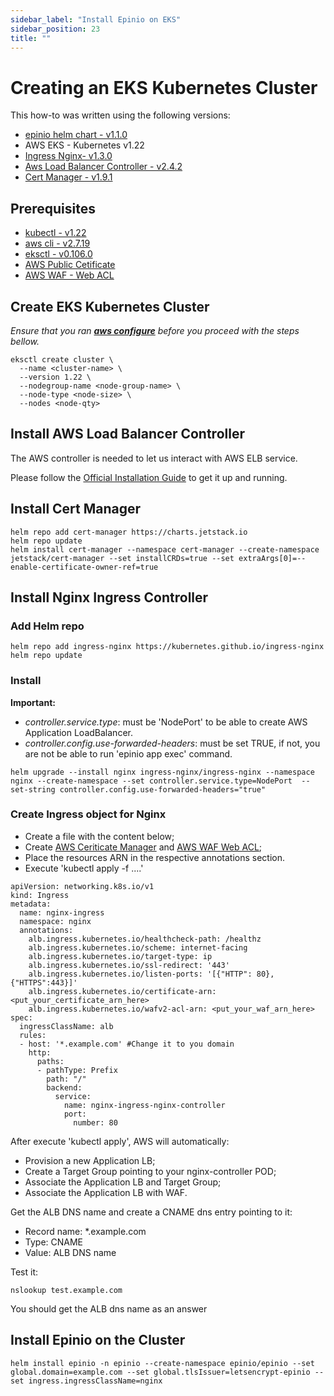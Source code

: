 ```yaml
---
sidebar_label: "Install Epinio on EKS"
sidebar_position: 23
title: ""
---
```


# Creating an EKS Kubernetes Cluster

This how-to was written using the following versions:

* [epinio helm chart - v1.1.0](https://github.com/epinio/helm-charts/releases/tag/epinio-1.1.0)
* AWS EKS - Kubernetes v1.22
* [Ingress Nginx- v1.3.0](https://kubernetes.github.io/ingress-nginx/)
* [Aws Load Balancer Controller - v2.4.2](https://kubernetes-sigs.github.io/aws-load-balancer-controller/v2.4/)
* [Cert Manager - v1.9.1](https://github.com/cert-manager/cert-manager)

## Prerequisites

* [kubectl - v1.22](https://kubernetes.io/docs/tasks/tools/)
* [aws cli - v2.7.19](https://docs.aws.amazon.com/cli/latest/userguide/getting-started-install.html)
* [eksctl - v0.106.0](https://docs.aws.amazon.com/pt_br/eks/latest/userguide/eksctl.html)
* [AWS Public Cetificate](https://docs.aws.amazon.com/acm/latest/userguide/gs-acm-request-public.html)
* [AWS WAF - Web ACL](https://docs.aws.amazon.com/waf/latest/developerguide/web-acl-creating.html)

## Create EKS Kubernetes Cluster

*Ensure that you ran **[aws configure](https://docs.aws.amazon.com/cli/latest/userguide/cli-configure-quickstart.html)** before you proceed with the steps bellow.*

```shell
eksctl create cluster \
  --name <cluster-name> \
  --version 1.22 \
  --nodegroup-name <node-group-name> \
  --node-type <node-size> \
  --nodes <node-qty>
```

## Install AWS Load Balancer Controller

The AWS controller is needed to let us interact with AWS ELB service.

Please follow the [Official Installation Guide](https://kubernetes-sigs.github.io/aws-load-balancer-controller/v2.4/deploy/installation/) to get it up and running.

## Install Cert Manager

```shell
helm repo add cert-manager https://charts.jetstack.io
helm repo update
helm install cert-manager --namespace cert-manager --create-namespace jetstack/cert-manager --set installCRDs=true --set extraArgs[0]=--enable-certificate-owner-ref=true
```

## Install Nginx Ingress Controller

### Add Helm repo

```shell
helm repo add ingress-nginx https://kubernetes.github.io/ingress-nginx
helm repo update
```

### Install

**Important:**

* *controller.service.type*: must be 'NodePort' to be able to create AWS Application LoadBalancer.
* *controller.config.use-forwarded-headers*: must be set TRUE, if not, you are not be able to run 'epinio app exec' command.

```shell
helm upgrade --install nginx ingress-nginx/ingress-nginx --namespace nginx --create-namespace --set controller.service.type=NodePort  --set-string controller.config.use-forwarded-headers="true"
```

### Create Ingress object for Nginx

* Create a file with the content below;
* Create [AWS Ceriticate Manager](https://docs.aws.amazon.com/acm/latest/userguide/gs-acm-request-public.html) and [AWS WAF Web ACL](https://docs.aws.amazon.com/waf/latest/developerguide/web-acl-creating.html);
* Place the resources ARN in the respective annotations section.
* Execute 'kubectl apply -f ....'

```shell
apiVersion: networking.k8s.io/v1
kind: Ingress
metadata:
  name: nginx-ingress
  namespace: nginx
  annotations:
    alb.ingress.kubernetes.io/healthcheck-path: /healthz
    alb.ingress.kubernetes.io/scheme: internet-facing
    alb.ingress.kubernetes.io/target-type: ip
    alb.ingress.kubernetes.io/ssl-redirect: '443'
    alb.ingress.kubernetes.io/listen-ports: '[{"HTTP": 80}, {"HTTPS":443}]'
    alb.ingress.kubernetes.io/certificate-arn: <put_your_certificate_arn_here>
    alb.ingress.kubernetes.io/wafv2-acl-arn: <put_your_waf_arn_here>
spec:
  ingressClassName: alb
  rules:
  - host: '*.example.com' #Change it to you domain
    http:
      paths:
      - pathType: Prefix
        path: "/"
        backend:
          service:
            name: nginx-ingress-nginx-controller
            port:
              number: 80
```

After execute 'kubectl apply', AWS will automatically:

* Provision a new Application LB;
* Create a Target Group pointing to your nginx-controller POD;
* Associate the Application LB and Target Group;
* Associate the Application LB with WAF.

Get the ALB DNS name and create a CNAME dns entry pointing to it:

* Record name: *.example.com
* Type: CNAME
* Value: ALB DNS name

Test it:

```shell
nslookup test.example.com
```

You should get the ALB dns name as an answer

## Install Epinio on the Cluster

```shell
helm install epinio -n epinio --create-namespace epinio/epinio --set global.domain=example.com --set global.tlsIssuer=letsencrypt-epinio --set ingress.ingressClassName=nginx
```
